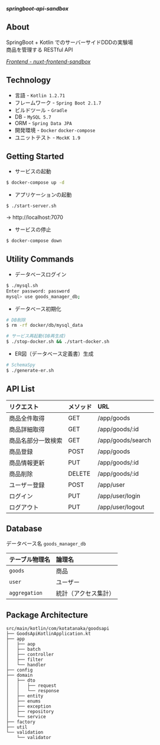 ***springboot-api-sandbox***

## About

SpringBoot + Kotlin でのサーバーサイドDDDの実験場  
商品を管理する RESTful API

*[Frontend - nuxt-frontend-sandbox](https://github.com/KotaTanaka/nuxt-frontend-sandbox)*

## Technology

* 言語 - `Kotlin 1.2.71`
* フレームワーク - `Spring Boot 2.1.7`
* ビルドツール - `Gradle`
* DB - `MySQL 5.7`
* ORM - `Spring Data JPA`
* 開発環境 - `Docker` `docker-compose`
* ユニットテスト - `MockK 1.9`

## Getting Started

* サービスの起動

```bash
$ docker-compose up -d
```

* アプリケーションの起動

```bash
$ ./start-server.sh
```

→ http://localhost:7070

* サービスの停止

```bash
$ docker-compose down
```

## Utility Commands

* データベースログイン

```bash
$ ./mysql.sh
Enter password: password
mysql> use goods_manager_db;
```

* データベース初期化

```bash
# DB削除
$ rm -rf docker/db/mysql_data

# サービス再起動(DB再生成)
$ ./stop-docker.sh && ./start-docker.sh
```

* ER図（データベース定義書）生成

```bash
# SchemaSpy
$ ./generate-er.sh
```

## API List
| リクエスト | メソッド | URL |
|:---|:---|:---|
| 商品全件取得 | GET | /app/goods |
| 商品詳細取得 | GET | /app/goods/:id |
| 商品名部分一致検索 | GET | /app/goods/search |
| 商品登録 | POST | /app/goods |
| 商品情報更新 | PUT | /app/goods/:id |
| 商品削除 | DELETE | /app/goods/:id |
| ユーザー登録 | POST | /app/user |
| ログイン | PUT | /app/user/login |
| ログアウト | PUT | /app/user/logout |

## Database

データベース名 `goods_manager_db`

| テーブル物理名 | 論理名 |
|:---|:---|
| `goods` | 商品 |
| `user` | ユーザー |
| `aggregation` | 統計（アクセス集計） |

## Package Architecture

```
src/main/kotlin/com/kotatanaka/goodsapi
├── GoodsApiKotlinApplication.kt
├── app
│   ├── aop
│   ├── batch
│   ├── controller
│   ├── filter
│   └── handler
├── config
├── domain
│   ├── dto
│   │   ├── request
│   │   └── response
│   ├── entity
│   ├── enums
│   ├── exception
│   ├── repository
│   └── service
├── factory
├── util
└── validation
    └── validator
```
